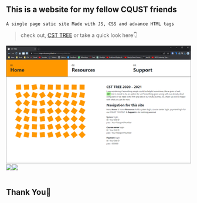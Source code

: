 ## This is a website for my fellow CQUST friends

    A single page satic site Made with JS, CSS and advance HTML tags


> check out, [CST TREE](https://csttree.netlify.app/)
or take a quick look here👇
<table>
    <tr><img src="https://github.com/Nayemhasan/Static_Website/blob/main/img/pics/home.png"></tr>
    <tr><img src="https://github.com/Nayemhasan/csttree.guthub.io/blob/main/img/pics/resources.png"></tr>
    <tr><img src="https://github.com/Nayemhasan/csttree.guthub.io/blob/main/img/pics/support.png"></tr>
</table>

## Thank You🍉
